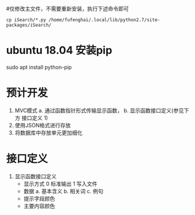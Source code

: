 #仅修改主文件，不需要重新安装，执行下述命令即可
```
cp iSearch/*.py /home/fufenghai/.local/lib/python2.7/site-packages/iSearch/

```

# ubuntu 18.04 安装pip
sudo apt install python-pip

# 预计开发
1. MVC模式
   a. 通过函数指针形式传输显示函数，
   b. 显示函数接口定义(参见下方 接口定义 1)
2. 使用JSON格式进行存放
3. 将数据库中存放单元更加细化


# 接口定义

1. 显示函数接口定义
   - 显示方式 0 标准输出 1 写入文件
   - 数据
      a. 基本含义
      b. 相关词
      c. 例句
   - 提示字段颜色
   - 主要内容颜色

